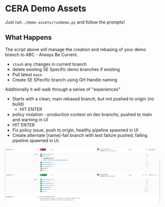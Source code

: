 # CERA Demo Assets

Just run `./demo-assets/runDemo.py` and follow the prompts!


## What Happens

The script above will manage the creation and rebasing of your demo branch to ABC - Always Be Current.

- `stash` any changes in current branch
- delete existing SE Specific demo branches if existing
- Pull latest `main`
- Create SE SPecific branch using GH Handle naming
  

Additionally it will walk through a series of "experiences"

- Starts with a clean, main rebased branch, but not pushed to origin (no build)
  - HIT ENTER
- policy violation - production context on dev branchs, pushed to main and warning in UI
 - HIT ENTER
- Fix policy issue, push to origin, healthy pipeline spawned in UI
- Create alternate [name]-fail branch with test failure pushed, failing pipeline spawned in UI.
  
![Example result in UI](ui-result.png)